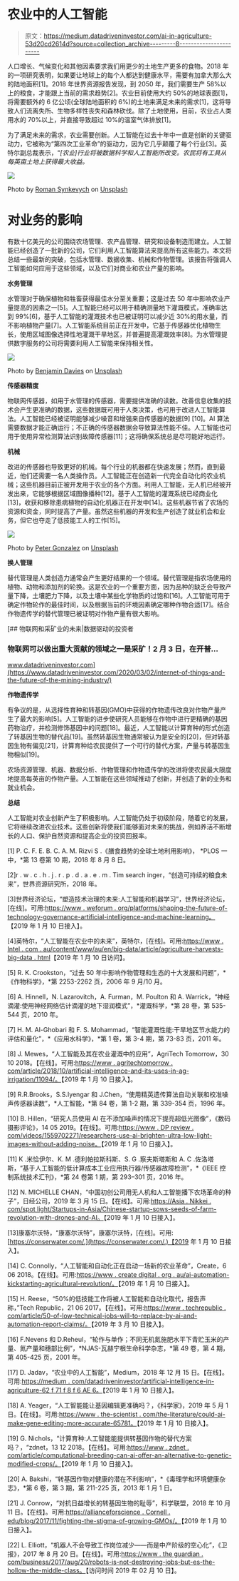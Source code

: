 # 农业中的人工智能

> 原文：<https://medium.datadriveninvestor.com/ai-in-agriculture-53d20cd2614d?source=collection_archive---------8----------------------->

人口增长、气候变化和其他因素要求我们用更少的土地生产更多的食物。2018 年的一项研究表明，如果要让地球上的每个人都达到健康水平，需要有加拿大那么大的陆地面积[1]。2018 年世界资源报告发现，到 2050 年，我们需要生产 58%以上的粮食，才能跟上当前的需求趋势[2]。农业目前使用大约 50%的地球表面[1]，将需要额外的 6 亿公顷(全球陆地面积的 6%)的土地来满足未来的需求[1]，这将导致人们流离失所、生物多样性丧失和森林砍伐。除了土地使用，目前，农业占人类用水的 70%以上，并直接导致超过 10%的温室气体排放[1]。

为了满足未来的需求，农业需要创新。人工智能在过去十年中一直是创新的关键驱动力，它被称为“第四次工业革命”的驱动力，因为它几乎颠覆了每个行业[3]。英特尔副总裁表示，“*[农业]行业将被数据科学和人工智能所改变。农民将有工具从每英亩土地上获得最大收益。*

![](img/4c2675a66d7c82d411b0e57cd885c274.png)

Photo by [Roman Synkevych](https://unsplash.com/@synkevych?utm_source=medium&utm_medium=referral) on [Unsplash](https://unsplash.com?utm_source=medium&utm_medium=referral)

# 对业务的影响

有数十亿美元的公司围绕农场管理、农产品管理、研究和设备制造而建立。人工智能已经创造了一批新的公司，它们利用人工智能算法来提高所有这些能力。本文将总结一些最新的突破，包括水管理、数据收集、机械和作物管理。该报告将强调人工智能如何应用于这些领域，以及它们对商业和农业产量的影响。

**水务管理**

水管理对于确保植物和牲畜获得最佳水分至关重要；这是过去 50 年中影响农业产量提高的因素之一[5]。人工智能已经可以用于精确测量地下灌溉模式，准确率达到 99%[6]，基于人工智能的灌溉技术也已被证明可以减少近 30%的用水量，而不影响植物产量[7]。人工智能系统目前正在开发中，它基于传感器优化植物生长，使用区域图像选择性地灌溉干旱地区，并普遍提高灌溉效率[8]。为水管理提供数字服务的公司将需要利用人工智能来保持相关性。

![](img/e30ad35eec3623d2c58ba5ed29d14991.png)

Photo by [Benjamin Davies](https://unsplash.com/@bendavisual?utm_source=medium&utm_medium=referral) on [Unsplash](https://unsplash.com?utm_source=medium&utm_medium=referral)

**传感器精度**

物联网传感器，如用于水管理的传感器，需要提供准确的读数。改善信息收集的技术会产生更准确的数据，这些数据既可用于人类决策，也可用于改进人工智能算法。人工智能已经被证明能够减少噪音和增强来自传感器的数据[9] [10]。AI 算法需要数据才能正确运行；不正确的传感器数据会导致算法性能不佳。人工智能也可用于使用异常检测算法识别故障传感器[11]；这将确保系统总是尽可能好地运行。

**机械**

改进的传感器也导致更好的机械。每个行业的机器都在快速发展；然而，直到最近，他们还需要一名人类操作员。人工智能正在创造新一代完全自动化的农业机械；这些机器目前正被开发用于农业的各个方面。利用人工智能，无人机已经被开发出来，它能够根据区域图像播种[12]。基于人工智能的灌溉系统已经商业化[13]，收获和移除患病植物的自动化机器正在开发中[14]。这些机器节省了农场的资源和资金，同时提高了产量。虽然这些机器的开发和生产创造了就业机会和业务，但它也夺走了低技能工人的工作[15]。

![](img/7ef9b6d809407592d847a42964364333.png)

Photo by [Peter Gonzalez](https://unsplash.com/@truefriend865?utm_source=medium&utm_medium=referral) on [Unsplash](https://unsplash.com?utm_source=medium&utm_medium=referral)

**换人管理**

替代管理是人类创造力通常会产生更好结果的一个领域。替代管理是指农场使用的植物、动物和添加剂的轮换。这是农业的一个重要方面，因为品种的缺乏会导致产量下降，土壤肥力下降，以及土壤中某些化学物质的过饱和[16]。人工智能可用于确定作物轮作的最佳时间，以及根据当前的环境因素确定哪种作物合适[17]。结合作物遗传学的替代管理已被证明对作物产量有很大影响。

[](https://www.datadriveninvestor.com/2020/03/02/internet-of-things-and-the-future-of-the-mining-industry/) [## 物联网和采矿业的未来|数据驱动的投资者

### 物联网可以做出重大贡献的领域之一是采矿！2 月 3 日，在开普…

www.datadriveninvestor.com](https://www.datadriveninvestor.com/2020/03/02/internet-of-things-and-the-future-of-the-mining-industry/) 

**作物遗传学**

有争议的是，从选择性育种和转基因(GMO)中获得的作物遗传改良对作物产量产生了最大的影响[5]。人工智能的进步使研究人员能够在作物中进行更精确的基因药物治疗，并检测修饰基因中的问题[18]。最近，人工智能以计算育种的形式创造了转基因生物的替代品[19]。虽然转基因生物通常被认为是安全的[20]，但对转基因生物有偏见[21]，计算育种给农民提供了一个可行的替代方案，产量与转基因生物相似[19]。

农场资源管理、机器、数据分析、作物管理和作物遗传学的改进将使农民最大限度地提高每英亩的作物产量。人工智能在这些领域推动了创新，并创造了新的业务和就业机会。

**总结**

人工智能对农业创新产生了积极影响。人工智能仍处于初级阶段，随着它的发展，它将继续改进农业技术。这些创新将使我们能够面对未来的挑战，例如养活不断增长的人口、保护自然资源和提高企业的投资回报率。

[1] P. C. F. E. B. C. A. M. Rizvi S .《膳食趋势的全球土地利用影响》， *PLOS 一中，*第 13 卷第 10 期，2018 年 8 月 8 日。

[2]r . w . c . h . j . r . p . d . a . e . m . Tim search inger，“创造可持续的粮食未来”，世界资源研究所，2018 年。

[3]世界经济论坛，“塑造技术治理的未来:人工智能和机器学习”，世界经济论坛，[在线]。可用:[https://www . weforum . org/platforms/shaping-the-future-of-technology-governance-artificial-intelligence-and-machine-learning。](https://www.weforum.org/platforms/shaping-the-future-of-technology-governance-artificial-intelligence-and-machine-learning.)【2019 年 1 月 10 日接入】。

[4]英特尔，“人工智能在农业中的未来”，英特尔，[在线]。可用:[https://www . Intel . com . au/content/www/au/en/big-data/article/agriculture-harvests-big-data . html](https://www.intel.com.au/content/www/au/en/big-data/article/agriculture-harvests-big-data.html.)【2019 年 1 月 10 日访问】。

[5] R. K. Crookston，“过去 50 年中影响作物管理和生态的十大发展和问题”，*《作物科学》，*第 2253-2262 页，2006 年 9 月/10 月。

[6] A. Hinnell，N. Lazarovitch，A. Furman，M. Poulton 和 A. Warrick，“神经滴灌:使用神经网络估计滴灌的地下湿润模式”，*灌溉科学，*第 28 卷，第 535-544 页，2010 年。

[7] H. M. Al-Ghobari 和 F. S. Mohammad，“智能灌溉性能:干旱地区节水能力的评估和量化”，*《应用水科学》，*第 1 卷，第 3-4 期，第 73-83 页，2011 年。

[8] J. Mewes，“人工智能及其在农业灌溉中的应用”，AgriTech Tomorrow，30 10 2018。【在线】。可用:[https://www . agritechtomorrow . com/article/2018/10/artificial-intelligence-and-its-uses-in-ag-irrigation/11094/。](https://www.agritechtomorrow.com/article/2018/10/artificial-intelligence-and-its-uses-in-ag-irrigation/11094/.)【2019 年 1 月 10 日接入】。

[9] R.R.Brooks，S.S.Iyengar 和 J.Chen，“使用精英遗传算法自动关联和校准噪声传感器读数”，*人工智能，*第 84 卷，第 1-2 期，第 339-354 页，1996 年。

[10] B. Hillen，“研究人员使用 AI 在不添加噪声的情况下提亮超低光图像”，《数码摄影评论》，14 05 2019。【在线】。可用:[https://www . DP review . com/videos/1559702271/researchers-use-ai-brighten-ultra-low-light-images-without-adding-noise。](https://www.dpreview.com/videos/1559702271/researchers-use-ai-to-brighten-ultra-low-light-images-without-adding-noise.)【2019 年 1 月 10 日接入】。

[11] K .米恰伊尔、K. M .德利帕拉斯科斯、S. G .察夫斯塔斯和 A. C .佐洛塔斯，“基于人工智能的低计算成本工业应用执行器/传感器故障检测”，*《IEEE 控制系统技术汇刊》，*第 24 卷第 1 期，第 293–301 页，2016 年。

[12] N. MICHELLE CHAN，“中国初创公司用无人机和人工智能播下农场革命的种子”，日经公司，2019 年 3 月 15 日。【在线】。可用:[https://Asia . Nikkei . com/spot light/Startups-in-Asia/Chinese-startup-sows-seeds-of-farm-revolution-with-drones-and-AI。](https://asia.nikkei.com/Spotlight/Startups-in-Asia/Chinese-startup-sows-seeds-of-farm-revolution-with-drones-and-AI.)【2019 年 1 月 10 日接入】。

[13]康塞尔沃特，“康塞尔沃特”，康塞尔沃特，[在线]。可用:[https://conserwater.com/.](https://conserwater.com/.)【2019 年 1 月 10 日接入】。

[14] C. Connolly，“人工智能和自动化正在启动一场新的农业革命”，Create，6 06 2018。【在线】。可用:[https://www . create digital . org . au/ai-automation-kickstarting-agricultural-revolution/。](https://www.createdigital.org.au/ai-automation-kickstarting-agricultural-revolution/.)【2019 年 1 月 10 日接入】。

[15] H. Reese，“50%的低技能工作将被人工智能和自动化取代，报告声称，”Tech Republic，21 06 2017。【在线】。可用:[https://www . techrepublic . com/article/50-of-low-technical-jobs-will-to-replace-by-ai-and-automation-report-claims/。](https://www.techrepublic.com/article/50-of-low-skilled-jobs-will-be-replaced-by-ai-and-automation-report-claims/.)【2019 年 3 月 10 日接入】。

[16] F.Nevens 和 D.Reheul，“轮作与单作；不同无机氮施肥水平下青贮玉米的产量、氮产量和穗部比例”，*NJAS-瓦赫宁根生命科学杂志，*第 49 卷，第 4 期，第 405-425 页，2001 年。

[17] D. Jadav，“农业中的人工智能”，Medium，2018 年 12 月 15 日。【在线】。可用:[https://medium . com/datadriveninvestor/artificial-intelligence-in-agriculture-62 f 71 f 8 f 6 AE 6。](https://medium.com/datadriveninvestor/artificial-intelligence-in-agriculture-62f71f8f6ae6.)【2019 年 1 月 10 日接入】。

[18] A. Yeager，“人工智能能让基因编辑更准确吗？，《科学家》，2019 年 5 月 1 日。【在线】。可用:[https://www . the-scientist . com/the-literature/could-ai-make-gene-editing-more-accurate-65781。](https://www.the-scientist.com/the-literature/could-ai-make-gene-editing-more-accurate-65781.)【2019 年 1 月 10 日接入】。

[19] G. Nichols，“计算育种:人工智能能提供转基因作物的替代方案吗？，“zdnet，13 12 2018。【在线】。可用:[https://www . zdnet . com/article/computational-breeding-can-ai-offer-an-alternative-to-genetic-modified-crops/。](https://www.zdnet.com/article/computational-breeding-can-ai-offer-an-alternative-to-genetically-modified-crops/.)【2019 年 1 月 10 日接入】。

[20] A. Bakshi，“转基因作物对健康的潜在不利影响”，*《毒理学和环境健康杂志》，*第 6 卷，第 3 期，第 211-225 页，2013 年 1 月 1 日。

[21] J. Conrow，“对抗日益增长的转基因生物的耻辱”，科学联盟，2018 年 10 月 11 日。【在线】。可用:[https://allianceforscience . Cornell . edu/blog/2017/11/fighting-the-stigma-of-growing-GMOs/。](https://allianceforscience.cornell.edu/blog/2017/11/fighting-the-stigma-of-growing-gmos/.)【2019 年 1 月 10 日接入】。

[22] L. Elliott，“机器人不会导致工作岗位减少——而是中产阶级的空心化”，《卫报》，2017 年 8 月 20 日。【在线】。可用:[https://www . the guardian . com/business/2017/aug/20/robots-is-not-destroying-jobs-but-es-the-hollow-the-middle-class。](https://www.theguardian.com/business/2017/aug/20/robots-are-not-destroying-jobs-but-they-are-hollow-out-the-middle-class.)【访问时间 2019 年 02 月 10 日】。